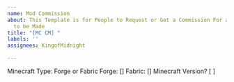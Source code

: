 ```yaml
---
name: Mod Commission
about: This Template is for People to Request or Get a Commission For a Mod you wish
  to be Made
title: "[MC CM] "
labels: ''
assignees: KingofMidnight

---
```


Minecraft Type: Forge or Fabric
Forge: []
Fabric: []
Minecraft Version?
[              ] 
